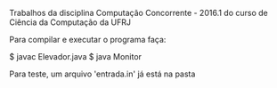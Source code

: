 Trabalhos da disciplina Computação Concorrente - 2016.1 do curso de Ciência da Computação da UFRJ

Para compilar e executar o programa faça:

$ javac Elevador.java
$ java Monitor <arquivo-com-entradas>

Para teste, um arquivo 'entrada.in' já está na pasta
